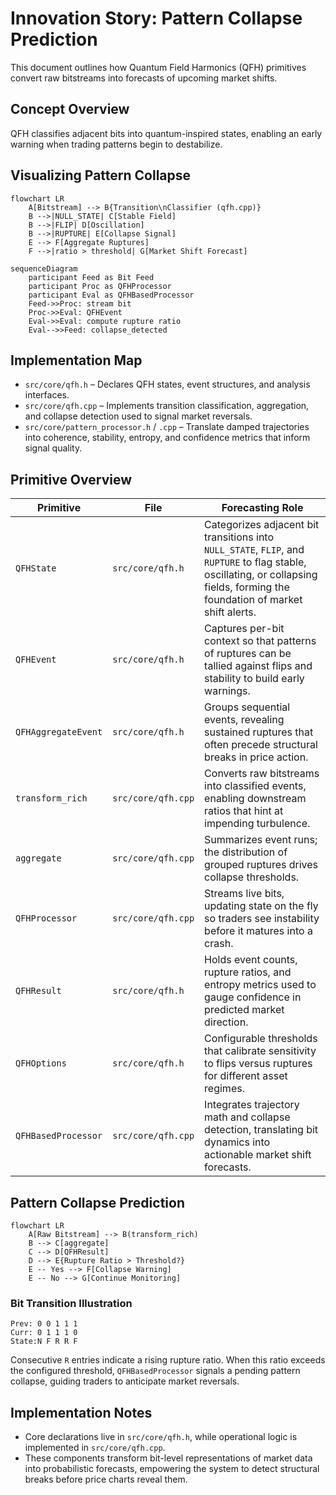 # Innovation Story: Pattern Collapse Prediction

This document outlines how Quantum Field Harmonics (QFH) primitives convert raw bitstreams into forecasts of upcoming market shifts.

## Concept Overview
QFH classifies adjacent bits into quantum-inspired states, enabling an early warning when trading patterns begin to destabilize.

## Visualizing Pattern Collapse
```mermaid
flowchart LR
    A[Bitstream] --> B{Transition\nClassifier (qfh.cpp)}
    B -->|NULL_STATE| C[Stable Field]
    B -->|FLIP| D[Oscillation]
    B -->|RUPTURE| E[Collapse Signal]
    E --> F[Aggregate Ruptures]
    F -->|ratio > threshold| G[Market Shift Forecast]
```

```mermaid
sequenceDiagram
    participant Feed as Bit Feed
    participant Proc as QFHProcessor
    participant Eval as QFHBasedProcessor
    Feed->>Proc: stream bit
    Proc->>Eval: QFHEvent
    Eval->>Eval: compute rupture ratio
    Eval-->>Feed: collapse_detected
```

## Implementation Map
- `src/core/qfh.h` – Declares QFH states, event structures, and analysis interfaces.
- `src/core/qfh.cpp` – Implements transition classification, aggregation, and collapse detection used to signal market reversals.
- `src/core/pattern_processor.h` / `.cpp` – Translate damped trajectories into coherence, stability, entropy, and confidence metrics that inform signal quality.


## Primitive Overview
| Primitive | File | Forecasting Role |
|-----------|------|-----------------|
|`QFHState`|`src/core/qfh.h`|Categorizes adjacent bit transitions into `NULL_STATE`, `FLIP`, and `RUPTURE` to flag stable, oscillating, or collapsing fields, forming the foundation of market shift alerts.|
|`QFHEvent`|`src/core/qfh.h`|Captures per-bit context so that patterns of ruptures can be tallied against flips and stability to build early warnings.|
|`QFHAggregateEvent`|`src/core/qfh.h`|Groups sequential events, revealing sustained ruptures that often precede structural breaks in price action.|
|`transform_rich`|`src/core/qfh.cpp`|Converts raw bitstreams into classified events, enabling downstream ratios that hint at impending turbulence.|
|`aggregate`|`src/core/qfh.cpp`|Summarizes event runs; the distribution of grouped ruptures drives collapse thresholds.|
|`QFHProcessor`|`src/core/qfh.cpp`|Streams live bits, updating state on the fly so traders see instability before it matures into a crash.|
|`QFHResult`|`src/core/qfh.h`|Holds event counts, rupture ratios, and entropy metrics used to gauge confidence in predicted market direction.|
|`QFHOptions`|`src/core/qfh.h`|Configurable thresholds that calibrate sensitivity to flips versus ruptures for different asset regimes.|
|`QFHBasedProcessor`|`src/core/qfh.cpp`|Integrates trajectory math and collapse detection, translating bit dynamics into actionable market shift forecasts.|

## Pattern Collapse Prediction
```mermaid
flowchart LR
    A[Raw Bitstream] --> B(transform_rich)
    B --> C[aggregate]
    C --> D[QFHResult]
    D --> E{Rupture Ratio > Threshold?}
    E -- Yes --> F[Collapse Warning]
    E -- No --> G[Continue Monitoring]
```

### Bit Transition Illustration
```
Prev: 0 0 1 1 1
Curr: 0 1 1 1 0
State:N F R R F
```
Consecutive `R` entries indicate a rising rupture ratio. When this ratio exceeds the configured threshold, `QFHBasedProcessor` signals a pending pattern collapse, guiding traders to anticipate market reversals.

## Implementation Notes
- Core declarations live in `src/core/qfh.h`, while operational logic is implemented in `src/core/qfh.cpp`.
- These components transform bit-level representations of market data into probabilistic forecasts, empowering the system to detect structural breaks before price charts reveal them.
